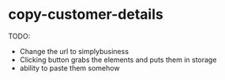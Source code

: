 # copy-customer-details

TODO:
- Change the url to simplybusiness
- Clicking button grabs the elements and puts them in storage
- ability to paste them somehow
